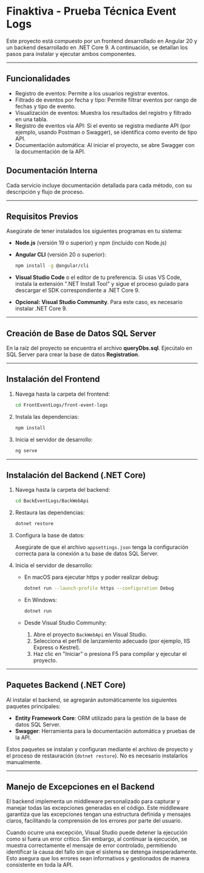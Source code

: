 # Finaktiva - Prueba Técnica Event Logs

Este proyecto está compuesto por un frontend desarrollado en Angular 20 y un backend desarrollado en .NET Core 9. A continuación, se detallan los pasos para instalar y ejecutar ambos componentes.

---

## Funcionalidades

-   Registro de eventos: Permite a los usuarios registrar eventos.
-   Filtrado de eventos por fecha y tipo: Permite filtrar eventos por rango de fechas y tipo de evento.
-   Visualización de eventos: Muestra los resultados del registro y filtrado en una tabla.
-   Registro de eventos vía API: Si el evento se registra mediante API (por ejemplo, usando Postman o Swagger), se identifica como evento de tipo API.
-   Documentación automática: Al iniciar el proyecto, se abre Swagger con la documentación de la API.

## Documentación Interna

Cada servicio incluye documentación detallada para cada método, con su descripción y flujo de proceso.

---

## Requisitos Previos

Asegúrate de tener instalados los siguientes programas en tu sistema:

-   **Node.js** (versión 19 o superior) y npm (incluido con Node.js)
-   **Angular CLI** (versión 20 o superior):

    ```bash
    npm install -g @angular/cli
    ```

-   **Visual Studio Code** o el editor de tu preferencia. Si usas VS Code, instala la extensión ".NET Install Tool" y sigue el proceso guiado para descargar el SDK correspondiente a .NET Core 9.
-   **Opcional: Visual Studio Community**. Para este caso, es necesario instalar .NET Core 9.

---

## Creación de Base de Datos SQL Server

En la raíz del proyecto se encuentra el archivo **queryDbs.sql**. Ejecútalo en SQL Server para crear la base de datos **Registration**.

---

## Instalación del Frontend

1. Navega hasta la carpeta del frontend:

    ```bash
    cd FrontEventLogs/front-event-logs
    ```

2. Instala las dependencias:

    ```bash
    npm install
    ```

3. Inicia el servidor de desarrollo:

    ```bash
    ng serve
    ```

---

## Instalación del Backend (.NET Core)

1. Navega hasta la carpeta del backend:

    ```bash
    cd BackEventLogs/BackWebApi
    ```

2. Restaura las dependencias:

    ```bash
    dotnet restore
    ```

3. Configura la base de datos:

    Asegúrate de que el archivo `appsettings.json` tenga la configuración correcta para la conexión a tu base de datos SQL Server.

4. Inicia el servidor de desarrollo:

    - En macOS para ejecutar https y poder realizar debug:

        ```bash
        dotnet run --launch-profile https --configuration Debug
        ```

    - En Windows:

        ```bash
        dotnet run
        ```

    - Desde Visual Studio Community:

        1. Abre el proyecto `BackWebApi` en Visual Studio.
        2. Selecciona el perfil de lanzamiento adecuado (por ejemplo, IIS Express o Kestrel).
        3. Haz clic en "Iniciar" o presiona F5 para compilar y ejecutar el proyecto.

---

## Paquetes Backend (.NET Core)

Al instalar el backend, se agregarán automáticamente los siguientes paquetes principales:

-   **Entity Framework Core**: ORM utilizado para la gestión de la base de datos SQL Server.
-   **Swagger**: Herramienta para la documentación automática y pruebas de la API.

Estos paquetes se instalan y configuran mediante el archivo de proyecto y el proceso de restauración (`dotnet restore`). No es necesario instalarlos manualmente.

---

## Manejo de Excepciones en el Backend

El backend implementa un middleware personalizado para capturar y manejar todas las excepciones generadas en el código. Este middleware garantiza que las excepciones tengan una estructura definida y mensajes claros, facilitando la comprensión de los errores por parte del usuario.

Cuando ocurre una excepción, Visual Studio puede detener la ejecución como si fuera un error crítico. Sin embargo, al continuar la ejecución, se muestra correctamente el mensaje de error controlado, permitiendo identificar la causa del fallo sin que el sistema se detenga inesperadamente. Esto asegura que los errores sean informativos y gestionados de manera consistente en toda la API.
